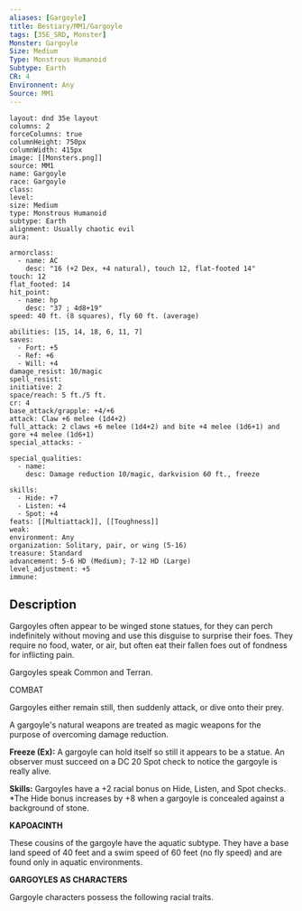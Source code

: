 ```yaml
---
aliases: [Gargoyle]
title: Bestiary/MM1/Gargoyle
tags: [35E_SRD, Monster]
Monster: Gargoyle
Size: Medium
Type: Monstrous Humanoid
Subtype: Earth
CR: 4
Environnent: Any
Source: MM1
---
```


```statblock
layout: dnd 35e layout
columns: 2
forceColumns: true
columnHeight: 750px
columnWidth: 415px
image: [[Monsters.png]]
source: MM1
name: Gargoyle
race: Gargoyle
class: 
level: 
size: Medium
type: Monstrous Humanoid
subtype: Earth
alignment: Usually chaotic evil
aura: 

armorclass:
  - name: AC
    desc: "16 (+2 Dex, +4 natural), touch 12, flat-footed 14"
touch: 12
flat_footed: 14
hit_point:
  - name: hp
    desc: "37 ; 4d8+19"
speed: 40 ft. (8 squares), fly 60 ft. (average)

abilities: [15, 14, 18, 6, 11, 7]
saves:
  - Fort: +5
  - Ref: +6
  - Will: +4
damage_resist: 10/magic
spell_resist: 
initiative: 2
space/reach: 5 ft./5 ft.
cr: 4
base_attack/grapple: +4/+6
attack: Claw +6 melee (1d4+2)
full_attack: 2 claws +6 melee (1d4+2) and bite +4 melee (1d6+1) and gore +4 melee (1d6+1)
special_attacks: -

special_qualities:
  - name: 
    desc: Damage reduction 10/magic, darkvision 60 ft., freeze

skills:
  - Hide: +7
  - Listen: +4
  - Spot: +4
feats: [[Multiattack]], [[Toughness]]
weak: 
environment: Any
organization: Solitary, pair, or wing (5-16)
treasure: Standard
advancement: 5-6 HD (Medium); 7-12 HD (Large)
level_adjustment: +5
immune: 
```

## Description

<p>Gargoyles often appear to be winged stone statues, for they can perch indefinitely without moving and use this disguise to surprise their foes. They require no food, water, or air, but often eat their fallen foes out of fondness for inflicting pain.</p>
<p>Gargoyles speak Common and Terran.</p>
<p>COMBAT</p>
<p>Gargoyles either remain still, then suddenly attack, or dive onto their prey.</p>
<p>A gargoyle's natural weapons are treated as magic weapons for the purpose of overcoming damage reduction.</p>
<p>
            <b>Freeze (Ex):</b> A gargoyle can hold itself so still it appears to be a statue. An observer must succeed on a DC 20 Spot check to notice the gargoyle is really alive.</p>
<p>
            <b>Skills:</b> Gargoyles have a +2 racial bonus on Hide, Listen, and Spot checks. *The Hide bonus increases by +8 when a gargoyle is concealed against a background of stone.</p>
<p>
            <b>KAPOACINTH</b>
          </p>
<p>These cousins of the gargoyle have the aquatic subtype. They have a base land speed of 40 feet and a swim speed of 60 feet (no fly speed) and are found only in aquatic environments.</p>
<p>
            <b>GARGOYLES AS CHARACTERS</b>
          </p>
<p>Gargoyle characters possess the following racial traits.</p>